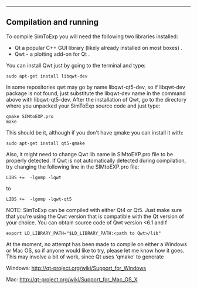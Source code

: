 -----------------------
Compilation and running
-----------------------

To compile SimToExp you will need the following two libraries installed:
- Qt a popular C++ GUI library (likely already installed on most boxes) .
- Qwt - a plotting add-on for Qt .

You can install Qwt just by going to the terminal and type:
```
sudo apt-get install libqwt-dev
````
In some repositories qwt may go by name libqwt-qt5-dev, so if libqwt-dev package is not found, just substitute the libqwt-dev name in the command above with libqwt-qt5-dev.
After the installation of Qwt, go to the directory where you unpacked your SimToExp source code and just type:
```
qmake SIMtoEXP.pro
make
```
This should be it, although if you don't have qmake you can install it with:
```
sudo apt-get install qt5-qmake
```
Also, it might need to change Qwt lib name in SIMtoEXP.pro file to be properly detected. If Qwt is not automatically detected during compilation, try changing the following line in the SIMtoEXP.pro file:
```
LIBS +=  -lgomp -lqwt
```
to
```
LIBS +=  -lgomp -lqwt-qt5
```
NOTE: SimToExp can be compiled with either Qt4 or Qt5. Just make sure that you’re using the Qwt version that is compatible with the Qt version of your choice. You can obtain source code of Qwt version <6.1 and f
```
export LD_LIBRARY_PATH="$LD_LIBRARY_PATH:<path to Qwt>/lib"
```

At the moment, no attempt has been made to compile on either a Windows or Mac OS, so if anyone would like to try, please let me know how it goes. This may involve a bit of work, since Qt uses 'qmake' to generate

Windows: http://qt-project.org/wiki/Support_for_Windows

Mac: http://qt-project.org/wiki/Support_for_Mac_OS_X

